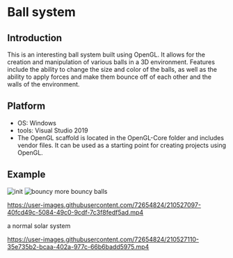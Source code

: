 # Ball system
## Introduction
This is an interesting ball system built using OpenGL. It allows for the creation and manipulation of various balls in a 3D environment. Features include the ability to change the size and color of the balls, as well as the ability to apply forces and make them bounce off of each other and the walls of the environment.

## Platform
- OS: Windows
- tools: Visual Studio 2019
- The OpenGL scaffold is located in the OpenGL-Core folder and includes vendor files. It can be used as a starting point for creating projects using OpenGL.

## Example
![init](https://github.com/jinjinhe2001/Ball-System/blob/main/Readme/images/init.gif)
![bouncy](https://github.com/jinjinhe2001/Ball-System/blob/main/Readme/images/bouncy.gif)
more bouncy balls   


https://user-images.githubusercontent.com/72654824/210527097-40fcd49c-5084-49c0-9cdf-7c3f8fedf5ad.mp4


a normal solar system    


https://user-images.githubusercontent.com/72654824/210527110-35e735b2-bcaa-402a-977c-66b6badd5975.mp4

